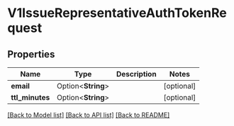 # V1IssueRepresentativeAuthTokenRequest

## Properties

Name | Type | Description | Notes
------------ | ------------- | ------------- | -------------
**email** | Option<**String**> |  | [optional]
**ttl_minutes** | Option<**String**> |  | [optional]

[[Back to Model list]](../README.md#documentation-for-models) [[Back to API list]](../README.md#documentation-for-api-endpoints) [[Back to README]](../README.md)


